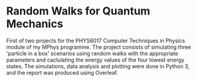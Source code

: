 # Random Walks for Quantum Mechanics

First of two projects for the PHYS6017 Computer Techniques in Physics module of my MPhys programme. The project consists of simulating three 'particle in a box' scenarios using random walks with the appropriate parameters and caclulating the energy values of the four lowest energy states. The simulations, data analysis and plotting were done in Python 3, and the report was produced using Overleaf.
